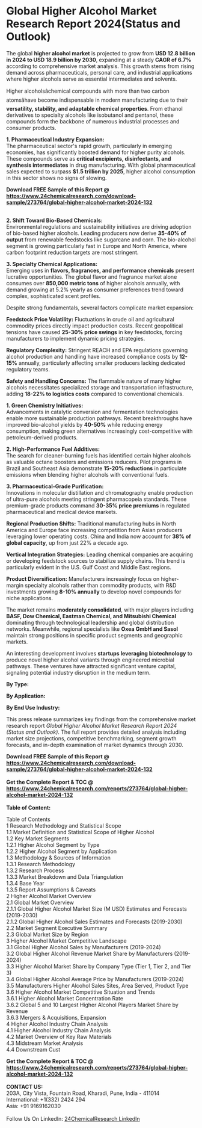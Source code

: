 <h1>Global Higher Alcohol Market Research Report 2024(Status and Outlook)</h1><p>The global <strong>higher alcohol market</strong> is projected to grow from <strong>USD 12.8 billion in 2024 to USD 18.9 billion by 2030</strong>, expanding at a steady <strong>CAGR of 6.7%</strong> according to comprehensive market analysis. This growth stems from rising demand across pharmaceuticals, personal care, and industrial applications where higher alcohols serve as essential intermediates and solvents.</p><p>Higher alcoholsâchemical compounds with more than two carbon atomsâhave become indispensable in modern manufacturing due to their <strong>versatility, stability, and adaptable chemical properties</strong>. From ethanol derivatives to specialty alcohols like isobutanol and pentanol, these compounds form the backbone of numerous industrial processes and consumer products.</p><p><strong>1. Pharmaceutical Industry Expansion:</strong><br>
The pharmaceutical sector's rapid growth, particularly in emerging economies, has significantly boosted demand for higher purity alcohols. These compounds serve as <strong>critical excipients, disinfectants, and synthesis intermediates</strong> in drug manufacturing. With global pharmaceutical sales expected to surpass <strong>$1.5 trillion by 2025</strong>, higher alcohol consumption in this sector shows no signs of slowing.</p><div><b>Download FREE Sample of this Report @ 
            <a href="https://www.24chemicalresearch.com/download-sample/273764/global-higher-alcohol-market-2024-132">
            https://www.24chemicalresearch.com/download-sample/273764/global-higher-alcohol-market-2024-132</a></b></div><br><p><strong>2. Shift Toward Bio-Based Chemicals:</strong><br>
Environmental regulations and sustainability initiatives are driving adoption of bio-based higher alcohols. Leading producers now derive <strong>35-40% of output</strong> from renewable feedstocks like sugarcane and corn. The bio-alcohol segment is growing particularly fast in Europe and North America, where carbon footprint reduction targets are most stringent.</p><p><strong>3. Specialty Chemical Applications:</strong><br>
Emerging uses in <strong>flavors, fragrances, and performance chemicals</strong> present lucrative opportunities. The global flavor and fragrance market alone consumes over <strong>850,000 metric tons</strong> of higher alcohols annually, with demand growing at 5.2% yearly as consumer preferences trend toward complex, sophisticated scent profiles.</p><p>Despite strong fundamentals, several factors complicate market expansion:</p><p><strong>Feedstock Price Volatility:</strong> Fluctuations in crude oil and agricultural commodity prices directly impact production costs. Recent geopolitical tensions have caused <strong>25-30% price swings</strong> in key feedstocks, forcing manufacturers to implement dynamic pricing strategies.</p><p><strong>Regulatory Complexity:</strong> Stringent REACH and EPA regulations governing alcohol production and handling have increased compliance costs by <strong>12-15%</strong> annually, particularly affecting smaller producers lacking dedicated regulatory teams.</p><p><strong>Safety and Handling Concerns:</strong> The flammable nature of many higher alcohols necessitates specialized storage and transportation infrastructure, adding <strong>18-22% to logistics costs</strong> compared to conventional chemicals.</p><p><strong>1. Green Chemistry Initiatives:</strong><br>
Advancements in catalytic conversion and fermentation technologies enable more sustainable production pathways. Recent breakthroughs have improved bio-alcohol yields by <strong>40-50%</strong> while reducing energy consumption, making green alternatives increasingly cost-competitive with petroleum-derived products.</p><p><strong>2. High-Performance Fuel Additives:</strong><br>
The search for cleaner-burning fuels has identified certain higher alcohols as valuable octane boosters and emissions reducers. Pilot programs in Brazil and Southeast Asia demonstrate <strong>15-20% reductions</strong> in particulate emissions when blending higher alcohols with conventional fuels.</p><p><strong>3. Pharmaceutical-Grade Purification:</strong><br>
Innovations in molecular distillation and chromatography enable production of ultra-pure alcohols meeting stringent pharmacopeia standards. These premium-grade products command <strong>30-35% price premiums</strong> in regulated pharmaceutical and medical device markets.</p><p><strong>Regional Production Shifts:</strong> Traditional manufacturing hubs in North America and Europe face increasing competition from Asian producers leveraging lower operating costs. China and India now account for <strong>38% of global capacity</strong>, up from just 22% a decade ago.</p><p><strong>Vertical Integration Strategies:</strong> Leading chemical companies are acquiring or developing feedstock sources to stabilize supply chains. This trend is particularly evident in the U.S. Gulf Coast and Middle East regions.</p><p><strong>Product Diversification:</strong> Manufacturers increasingly focus on higher-margin specialty alcohols rather than commodity products, with R&amp;D investments growing <strong>8-10% annually</strong> to develop novel compounds for niche applications.</p><p>The market remains <strong>moderately consolidated</strong>, with major players including <strong>BASF, Dow Chemical, Eastman Chemical, and Mitsubishi Chemical</strong> dominating through technological leadership and global distribution networks. Meanwhile, regional specialists like <strong>Oxea GmbH and Sasol</strong> maintain strong positions in specific product segments and geographic markets.</p><p>An interesting development involves <strong>startups leveraging biotechnology</strong> to produce novel higher alcohol variants through engineered microbial pathways. These ventures have attracted significant venture capital, signaling potential industry disruption in the medium term.</p><p><strong>By Type:</strong></p><p><strong>By Application:</strong></p><p><strong>By End Use Industry:</strong></p><p>This press release summarizes key findings from the comprehensive market research report <em>Global Higher Alcohol Market Research Report 2024 (Status and Outlook)</em>. The full report provides detailed analysis including market size projections, competitive benchmarking, segment growth forecasts, and in-depth examination of market dynamics through 2030.</p><div><b>Download FREE Sample of this Report @ 
            <a href="https://www.24chemicalresearch.com/download-sample/273764/global-higher-alcohol-market-2024-132">
            https://www.24chemicalresearch.com/download-sample/273764/global-higher-alcohol-market-2024-132</a></b></div><br><div><b>Get the Complete Report & TOC @ 
            <a href="https://www.24chemicalresearch.com/reports/273764/global-higher-alcohol-market-2024-132">
            https://www.24chemicalresearch.com/reports/273764/global-higher-alcohol-market-2024-132</a></b></div><br>
            <b>Table of Content:</b><p>Table of Contents<br />
1 Research Methodology and Statistical Scope<br />
1.1 Market Definition and Statistical Scope of Higher Alcohol<br />
1.2 Key Market Segments<br />
1.2.1 Higher Alcohol Segment by Type<br />
1.2.2 Higher Alcohol Segment by Application<br />
1.3 Methodology & Sources of Information<br />
1.3.1 Research Methodology<br />
1.3.2 Research Process<br />
1.3.3 Market Breakdown and Data Triangulation<br />
1.3.4 Base Year<br />
1.3.5 Report Assumptions & Caveats<br />
2 Higher Alcohol Market Overview<br />
2.1 Global Market Overview<br />
2.1.1 Global Higher Alcohol Market Size (M USD) Estimates and Forecasts (2019-2030)<br />
2.1.2 Global Higher Alcohol Sales Estimates and Forecasts (2019-2030)<br />
2.2 Market Segment Executive Summary<br />
2.3 Global Market Size by Region<br />
3 Higher Alcohol Market Competitive Landscape<br />
3.1 Global Higher Alcohol Sales by Manufacturers (2019-2024)<br />
3.2 Global Higher Alcohol Revenue Market Share by Manufacturers (2019-2024)<br />
3.3 Higher Alcohol Market Share by Company Type (Tier 1, Tier 2, and Tier 3)<br />
3.4 Global Higher Alcohol Average Price by Manufacturers (2019-2024)<br />
3.5 Manufacturers Higher Alcohol Sales Sites, Area Served, Product Type<br />
3.6 Higher Alcohol Market Competitive Situation and Trends<br />
3.6.1 Higher Alcohol Market Concentration Rate<br />
3.6.2 Global 5 and 10 Largest Higher Alcohol Players Market Share by Revenue<br />
3.6.3 Mergers & Acquisitions, Expansion<br />
4 Higher Alcohol Industry Chain Analysis<br />
4.1 Higher Alcohol Industry Chain Analysis<br />
4.2 Market Overview of Key Raw Materials<br />
4.3 Midstream Market Analysis<br />
4.4 Downstream Cust</p><div><b>Get the Complete Report & TOC @ 
            <a href="https://www.24chemicalresearch.com/reports/273764/global-higher-alcohol-market-2024-132">
            https://www.24chemicalresearch.com/reports/273764/global-higher-alcohol-market-2024-132</a></b></div><br><b>CONTACT US:</b><br>
            203A, City Vista, Fountain Road, Kharadi, Pune, India - 411014<br>
            International: +1(332) 2424 294<br>
            Asia: +91 9169162030 <br><br>
            Follow Us On LinkedIn: <a href="https://www.linkedin.com/company/24chemicalresearch/">24ChemicalResearch LinkedIn</a>